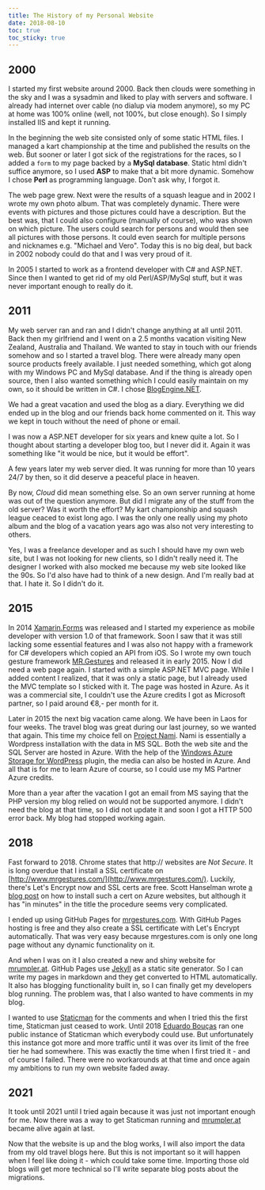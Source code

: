 ```yaml
---
title: The History of my Personal Website
date: 2018-08-10
toc: true
toc_sticky: true
---
```


## 2000

I started my first website around 2000. Back then clouds were something in the sky and I was a sysadmin and liked to play with servers
and software. I already had internet over cable (no dialup via modem anymore), so my PC at home was 100% online (well, not 100%, but close enough).
So I simply installed IIS and kept it running.

In the beginning the web site consisted only of some static HTML files. I managed a kart championship at the time and published the results on the
web. But sooner or later I got sick of the registrations for the races, so I added a `form` to my page backed by a **MySql database**. Static html didn't
suffice anymore, so I used **ASP** to make that a bit more dynamic. Somehow I chose **Perl** as programming language. Don't ask why, I forgot it.

The web page grew. Next were the results of a squash league and in 2002 I wrote my own photo album. That was completely dynamic. There were events
with pictures and those pictures could have a description. But the best was, that I could also configure (manually of course), who was shown on which
picture. The users could search for persons and would then see all pictures with those persons. It could even search for multiple persons and nicknames
e.g. "Michael and Vero". Today this is no big deal, but back in 2002 nobody could do that and I was very proud of it.

In 2005 I started to work as a frontend developer with C# and ASP.NET. Since then I wanted to get rid of my old Perl/ASP/MySql stuff, but it was never
important enough to really do it.

## 2011

My web server ran and ran and I didn't change anything at all until 2011. Back then my girlfriend and I went on a 2.5 months vacation visiting New Zealand,
Australia and Thailand. We wanted to stay in touch with our friends somehow and so I started a travel blog.
There were already many open source products freely available. I just needed something, which got along with my Windows PC and MySql database.
And if the thing is already open source, then I also wanted something which I could easily maintain on my own, so it should be written in C#.
I chose [BlogEngine.NET](http://www.dotnetblogengine.net/).

We had a great vacation and used the blog as a diary. Everything we did ended up in the blog and our friends back home commented on it. This way we kept
in touch without the need of phone or email.

I was now a ASP.NET developer for six years and knew quite a lot. So I thought about starting a developer blog too, but I never did it.
Again it was something like "it would be nice, but it would be effort".

A few years later my web server died. It was running for more than 10 years 24/7 by then, so it did deserve a peaceful place in heaven.

By now, *Cloud* did mean something else. So an own server running at home was out of the question anymore. But did I migrate any of the stuff from
the old server? Was it worth the effort? My kart championship and squash league ceaced to exist long ago. I was the only one really using my photo album
and the blog of a vacation years ago was also not very interesting to others.

Yes, I was a freelance developer and as such I should have my own web site, but I was not looking for new clients, so I didn't really need it.
The designer I worked with also mocked me because my web site looked like the 90s. So I'd also have had to think of a new design.
And I'm really bad at that. I hate it. So I didn't do it.

## 2015

In 2014 [Xamarin.Forms](https://docs.microsoft.com/en-us/xamarin/xamarin-forms/) was released and I started my experience as mobile developer
with version 1.0 of that framework. Soon I saw that it was still lacking some essential features and I was also not happy with a framework for
C# developers which copied an API from iOS. So I wrote my own touch gesture framework [MR.Gestures](https://www.mrgestures.com/)
and released it in early 2015. Now I did need a web page again. I started with a simple ASP.NET MVC page. While I added content I realized, that
it was only a static page, but I already used the MVC template so I sticked with it. The page was hosted in Azure.
As it was a commercial site, I couldn't use the Azure credits I got as Microsoft partner, so I paid around €8,- per month for it.

Later in 2015 the next big vacation came along. We have been in Laos for four weeks. The travel blog was great during our last journey,
so we wanted that again.
This time my choice fell on [Project Nami](https://projectnami.org/how-did-we-get-here/). Nami is essentially a Wordpress installation with the data
in MS SQL. Both the web site and the SQL Server are hosted in Azure.
With the help of the [Windows Azure Storage for WordPress](https://wordpress.org/plugins/windows-azure-storage/) plugin, the media can also be
hosted in Azure. And all that is for me to learn Azure of course, so I could use my MS Partner Azure credits.

More than a year after the vacation I got an email from MS saying that the PHP version my blog relied on would not be supported anymore.
I didn't need the blog at that time, so I did not update it and soon I got a HTTP 500 error back. My blog had stopped working again.

## 2018

Fast forward to 2018. Chrome states that http:// websites are *Not Secure*. It is long overdue that I install a SSL certificate on 
[http://www.mrgestures.com/](http://www.mrgestures.com/). Luckily, there's Let's Encrypt now and SSL certs are free.
Scott Hanselman wrote [a blog post](https://www.hanselman.com/blog/SecuringAnAzureAppServiceWebsiteUnderSSLInMinutesWithLetsEncrypt.aspx) on
how to install such a cert on Azure websites, but although it has "in minutes" in the title the procedure seems very complicated.

I ended up using GitHub Pages for [mrgestures.com](https://www.mrgestures.com/). 
With GitHub Pages hosting is free and they also create a SSL certificate with Let's Encrypt automatically.
That was very easy because mrgestures.com is only one long page without any dynamic functionality on it.

And when I was on it I also created a new and shiny website for [mrumpler.at](https://www.mrumpler.at/).
GitHub Pages use [Jekyll](https://jekyllrb.com/) as a static site generator.
So I can write my pages in markdown and they get converted to HTML automatically.
It also has blogging functionality built in, so I can finally get my developers blog running.
The problem was, that I also wanted to have comments in my blog.

I wanted to use [Staticman](https://staticman.net/) for the comments and when I tried this the first time, Staticman just ceased to work. 
Until 2018 [Eduardo Bouças](https://github.com/eduardoboucas) ran one public instance of Staticman which everybody could use.
But unfortunately this instance got more and more traffic until it was over its limit of the free tier he had somewhere.
This was exactly the time when I first tried it - and of course I failed.
There were no workarounds at that time and once again my ambitions to run my own website faded away.

## 2021

It took until 2021 until I tried again because it was just not important enough for me.
Now there was a way to get Staticman running and [mrumpler.at](https://www.mrumpler.at) became alive again at last.

Now that the website is up and the blog works, I will also import the data from my old travel blogs here.
But this is not important so it will happen when I feel like doing it - which could take some time.
Importing those old blogs will get more technical so I'll write separate blog posts about the migrations.
